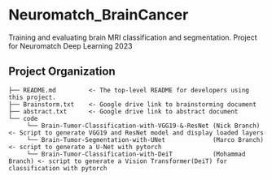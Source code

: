 # Neuromatch_BrainCancer
Training and evaluating brain MRI classification and segmentation.  Project for Neuromatch Deep Learning 2023

Project Organization
------------

    ├── README.md         <- The top-level README for developers using this project.
    ├── Brainstorm.txt    <- Google drive link to brainstorming document
    ├── abstract.txt      <- Google drive link to abstract document
    └── code
         └── Brain-Tumor-Classification-with-VGG19-&-ResNet (Nick Branch)     <- Script to generate VGG19 and ResNet model and display loaded layers
         └── Brain-Tumor-Segmentation-with-UNet             (Marco Branch)    <- script to generate a U-Net with pytorch
         └── Brain-Tumor-Classification-with-DeiT           (Mohammad Branch) <- script to generate a Vision Transformer(DeiT) for classification with pytorch
         
